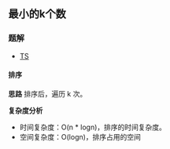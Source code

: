 ## 最小的k个数
### 题解
+ [TS](../../ts/lcof/40.ts)

#### 排序
**思路**
排序后，遍历 k 次。

**复杂度分析**
+ 时间复杂度：O(n * logn)，排序的时间复杂度。
+ 空间复杂度：O(logn)，排序占用的空间